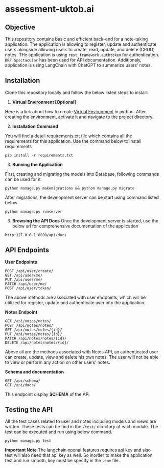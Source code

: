 # assessment-uktob.ai

## Objective
This repository contains basic and efficient back-end for a note-taking application. The application is allowing to register, update and authenticate users alongside allowing users to create, read, update, and delete (CRUD) notes. THe application is using `rest_framework.authtoken` for authentication. `DRF Spectacular` has been used for API documentation.
Additionaly, application is using LangChain with ChatGPT to summarize users' notes.


## Installation
Clone this repository locally and follow the below listed steps to install:
1. **Virtual Environment [Optional]**

Here is a link about how to create [Virtual Environment](https://docs.python.org/3/library/venv.html) in python. After creating the environment, activate it and navigate to the project directory.

2. **Installation Command**

You will find a detail requirements.txt file which contains all the requirements for this application. Use the command below to install requirements
```
pip install -r requirements.txt
```
3. **Running the Application**

First, creating and migrating the models into Database, following commands can be used for it.

```
python manage.py makemigrations && python manage.py migrate
```
After migrations, the development server can be start using command listed below.
```
python manage.py runserver
```
3. **Browsing the API Docs**
Once the development server is started, use the below url for comprehensive documentation of the application
```
http:127.0.0.1:8000/api/docs
```


## API Endpoints
**User Endpoints**
```
POST /api/user/create/
GET /api/user/me/
PUT /api/user/me/
PATCH /api/user/me/
POST /api/user/token/
```
The above methods are associated with user endpoints, which will be utilized for register, update and authenticate user into the application.

**Notes Endpoint**
```
GET /api/notes/notes/
POST /api/notes/notes/
GET /api/notes/notes/{id}/
PUT /api/notes/notes/{id}/
PATCH /api/notes/notes/{id}/
DELETE /api/notes/notes/{id}/
```
Above all are the methods associated with Notes API, an authenticated user can create, update, view and delete his own notes. The user will not be able to view or perform any action on other users' notes.

**Schema and documentation**
```
GET /api/schema/
GET /api/docs/
```
This endpoint display **SCHEMA** of the API

## Testing the API
All the test cases related to user and notes including models and views are written. These tests can be find in the `/test/` directory of each module. The test can be executed and run using below command.
```
python manage.py test
```
**Important Note**
The langchain openai features requires api key and also test will also need that api key as well. So inorder to make the application test and run smooth, key must be specify in the `.env` file.

